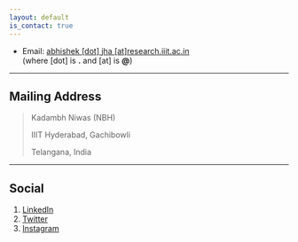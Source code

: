 ```yaml
---
layout: default
is_contact: true
---
```


* Email: [abhishek [dot] jha [at]research.iiit.ac.in](mailto:abhishek_dot_jha_at_research.iiit.ac.in)  
(where [dot] is   **.**   and   [at]   is   **@**)

---

## Mailing Address

> Kadambh Niwas (NBH)
>
> IIIT Hyderabad, Gachibowli
>
> Telangana, India

---

## Social

1. [LinkedIn](https://in.linkedin.com/in/abhishekjha2010)
2. [Twitter](http://twitter.com/abhishekjha2010)
3. [Instagram](https://www.instagram.com/abhishekjha2010/)
